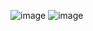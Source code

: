 ![image](https://github.com/velicharlagokulkumar/vivado/assets/104726431/47148ffc-491e-4d24-99c2-56a4d861f884)
![image](https://github.com/velicharlagokulkumar/vivado/assets/104726431/dc2b7381-69b2-48cd-a6fb-223a7c002208)

